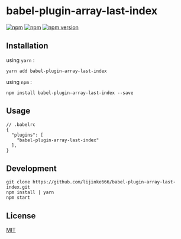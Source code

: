 # babel-plugin-array-last-index

[![npm](https://img.shields.io/npm/dm/babel-plugin-array-last-index.svg?style=flat-square)](https://www.npmjs.com/package/babel-plugin-array-last-index)
[![npm](https://img.shields.io/npm/l/babel-plugin-array-last-index.svg?style=flat-square)](https://www.npmjs.com/package/babel-plugin-array-last-index)
[![npm version](https://img.shields.io/npm/v/babel-plugin-array-last-index.svg?style=flat-square)](https://badge.fury.io/js/babel-plugin-array-last-index)


## Installation

using `yarn` :

```
yarn add babel-plugin-array-last-index
```

using `npm` :

```
npm install babel-plugin-array-last-index --save
```

## Usage

```
// .babelrc
{
  "plugins": [
    "babel-plugin-array-last-index"
  ],
}

```


## Development

```
git clone https://github.com/lijinke666/babel-plugin-array-last-index.git
npm install | yarn
npm start
```

## License

[MIT](https://github.com/$babel-plugin-array-last-index/blob/master/LICENCE)
